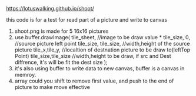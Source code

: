 https://lotuswalking.github.io/shoot/

this code is for a test for read part of a picture and write to canvas
1. shoot.png is made for 5 16x16 pictures
2. use buffer.drawImage(
        tile_sheet,  //image to be draw
        value * tile_size, 0, //source picture left point
        tile_size, tile_size,  //width,height of the source picture
        tile_x,tile_y,         //localtion of destnation picture to be draw to(leftTop Point)
        tile_size,tile_size    //width,height to be draw, if src and Dest diffrence, it's will be fit the dest size
        );
3. it's also using buffer to write data to new canvas, buffer is a canvas in memroy.
4. array could you shift to remove first value, and push to the end of picture to make move effective
